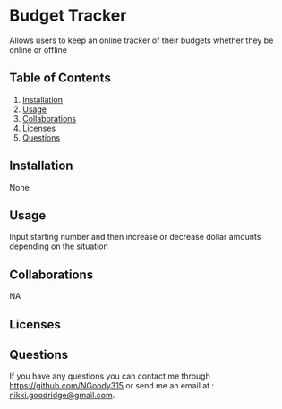 
# Budget Tracker

Allows users to keep an online tracker of their budgets whether they be online or offline

## Table of Contents
1. [Installation](#install)
2. [Usage](#usage)
3. [Collaborations](#collab)
4. [Licenses](#license)
5. [Questions](#question)

## <a name="install"/>Installation
 None

## <a name="usage"/>Usage
Input starting number and then increase or decrease dollar amounts depending on the situation

## <a name="collab"/>Collaborations
NA

## <a name="license"/>Licenses


## <a name="question"/>Questions
If you have any questions you can contact me through https://github.com/NGoody315 or send me an email at : nikki.goodridge@gmail.com.
